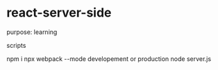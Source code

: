 # react-server-side
purpose: learning

scripts

npm i
npx webpack --mode developement or production
node server.js
